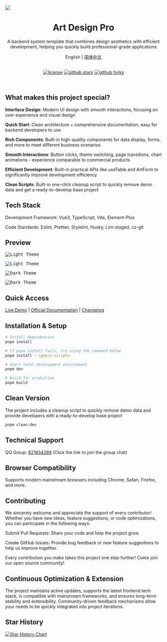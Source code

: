 <img  src="https://www.qiniu.lingchen.kim/github-cover-light6.webp" />

<br />
<h1 align="center">Art Design Pro</h1>
<p align="center">A backend system template that combines design aesthetics with efficient development, helping you quickly build professional-grade applications</p>
<div align="center">English | <a href="./README.zh-CN.md">简体中文</a></div>

<br />
<div align="center">

[![license](https://img.shields.io/badge/license-MIT-green.svg)](./LICENSE) [![github stars](https://img.shields.io/github/stars/Daymychen/art-design-pro)](https://github.com/Daymychen/art-design-pro/stargazers) [![github forks](https://img.shields.io/github/forks/Daymychen/art-design-pro)](https://github.com/Daymychen/art-design-pro/network/members)

</div>
<br />

## What makes this project special?

**Interface Design**: Modern UI design with smooth interactions, focusing on user experience and visual design

**Quick Start**: Clean architecture + comprehensive documentation, easy for backend developers to use

**Rich Components**: Built-in high-quality components for data display, forms, and more to meet different business scenarios

**Smooth Interactions**: Button clicks, theme switching, page transitions, chart animations - experience comparable to commercial products

**Efficient Development**: Built-in practical APIs like useTable and ArtForm to significantly improve development efficiency

**Clean Scripts**: Built-in one-click cleanup script to quickly remove demo data and get a ready-to-develop base project

## Tech Stack

Development Framework: Vue3, TypeScript, Vite, Element-Plus

Code Standards: Eslint, Prettier, Stylelint, Husky, Lint-staged, cz-git

## Preview

<kbd><img src="https://www.qiniu.lingchen.kim/github-c1.webp" alt="Light Theme"/></kbd>

<kbd><img src="https://www.qiniu.lingchen.kim/github-c2.webp" alt="Light Theme"/></kbd>

<kbd><img src="https://www.qiniu.lingchen.kim/github-c4.webp" alt="Dark Theme"/></kbd>

<kbd><img src="https://www.qiniu.lingchen.kim/github-c5.webp" alt="Dark Theme"/></kbd>

## Quick Access

[Live Demo](https://www.artd.pro) | [Official Documentation](https://www.artd.pro/docs) | [Changelog](./CHANGELOG.en.md)

## Installation & Setup

```bash
# Install dependencies
pnpm install

# If pnpm install fails, try using the command below
pnpm install --ignore-scripts

# Start local development environment
pnpm dev

# Build for production
pnpm build
```

## Clean Version

The project includes a cleanup script to quickly remove demo data and provide developers with a ready-to-develop base project

```bash
pnpm clean:dev
```

## Technical Support

QQ Group: <a href="https://qm.qq.com/cgi-bin/qm/qr?k=Gg6yzZLFaNgmRhK0T5Qcjf7-XcAFWWXm&jump_from=webapi&authKey=YpRKVJQyFKYbGTiKw0GJ/YQXnNF+GdXNZC5beQQqnGZTvuLlXoMO7nw5fNXvmVhA">821834289</a> (Click the link to join the group chat)

## Browser Compatibility

Supports modern mainstream browsers including Chrome, Safari, Firefox, and more.

## Contributing

We sincerely welcome and appreciate the support of every contributor! Whether you have new ideas, feature suggestions, or code optimizations, you can participate in the following ways:

Submit Pull Requests: Share your code and help the project grow.

Create GitHub Issues: Provide bug feedback or new feature suggestions to help us improve together.

Every contribution you make takes this project one step further! Come join our open source community!

## Continuous Optimization & Extension

The project maintains active updates, supports the latest frontend tech stack, is compatible with mainstream frameworks, and ensures long-term stability and extensibility. Community-driven feedback mechanisms allow your needs to be quickly integrated into project iterations.

## Star History

[![Star History Chart](https://api.star-history.com/svg?repos=Daymychen/art-design-pro&type=Date)](https://www.star-history.com/#Daymychen/art-design-pro&Date)
